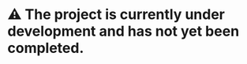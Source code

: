 

















# :warning: The project is currently under development and has not yet been completed.

